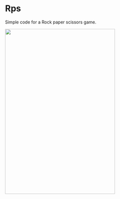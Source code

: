 # Rps
Simple code for a Rock paper scissors game.

<img src="https://cdn.discordapp.com/attachments/730619849964912682/877140526112047164/IMG-20210817-WA0037.jpg" width="360" height="540">
